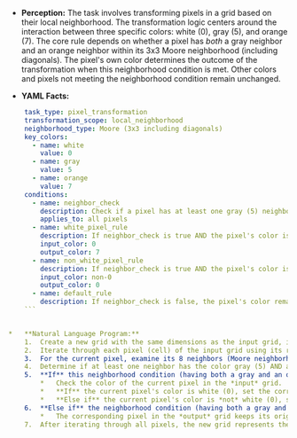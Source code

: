 *   **Perception:**
    The task involves transforming pixels in a grid based on their local neighborhood. The transformation logic centers around the interaction between three specific colors: white (0), gray (5), and orange (7). The core rule depends on whether a pixel has *both* a gray neighbor and an orange neighbor within its 3x3 Moore neighborhood (including diagonals). The pixel's own color determines the outcome of the transformation when this neighborhood condition is met. Other colors and pixels not meeting the neighborhood condition remain unchanged.

*   **YAML Facts:**
    
```yaml
    task_type: pixel_transformation
    transformation_scope: local_neighborhood
    neighborhood_type: Moore (3x3 including diagonals)
    key_colors:
      - name: white
        value: 0
      - name: gray
        value: 5
      - name: orange
        value: 7
    conditions:
      - name: neighbor_check
        description: Check if a pixel has at least one gray (5) neighbor AND at least one orange (7) neighbor.
        applies_to: all pixels
      - name: white_pixel_rule
        description: If neighbor_check is true AND the pixel's color is white (0), change the pixel's color to orange (7).
        input_color: 0
        output_color: 7
      - name: non_white_pixel_rule
        description: If neighbor_check is true AND the pixel's color is NOT white (0), change the pixel's color to white (0).
        input_color: non-0
        output_color: 0
      - name: default_rule
        description: If neighbor_check is false, the pixel's color remains unchanged.
    ```


*   **Natural Language Program:**
    1.  Create a new grid with the same dimensions as the input grid, initially copying all pixel values from the input.
    2.  Iterate through each pixel (cell) of the input grid using its row and column index.
    3.  For the current pixel, examine its 8 neighbors (Moore neighborhood: adjacent horizontally, vertically, and diagonally).
    4.  Determine if at least one neighbor has the color gray (5) AND at least one neighbor has the color orange (7).
    5.  **If** this neighborhood condition (having both a gray and an orange neighbor) is **true**:
        *   Check the color of the current pixel in the *input* grid.
        *   **If** the current pixel's color is white (0), set the corresponding pixel in the *output* grid to orange (7).
        *   **Else if** the current pixel's color is *not* white (0), set the corresponding pixel in the *output* grid to white (0).
    6.  **Else if** the neighborhood condition (having both a gray and an orange neighbor) is **false**:
        *   The corresponding pixel in the *output* grid keeps its original color (copied in step 1).
    7.  After iterating through all pixels, the new grid represents the final output.